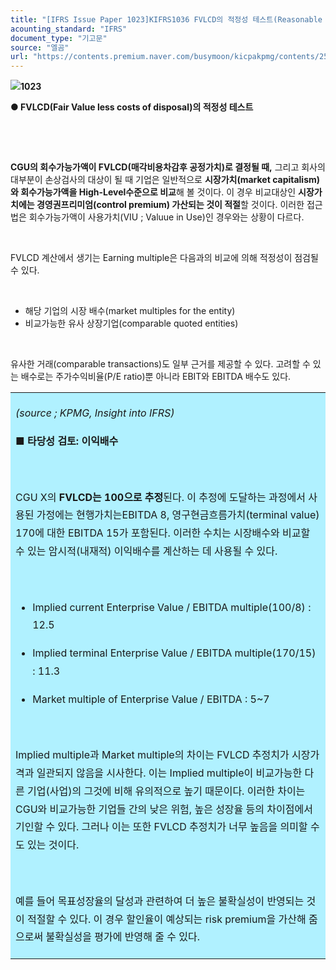 ```yaml
---
title: "[IFRS Issue Paper 1023]KIFRS1036 FVLCD의 적정성 테스트(Reasonable test of Fair Value less costs of disposal"
acounting_standard: "IFRS"
document_type: "기고문"
source: "엘곰"
url: "https://contents.premium.naver.com/busymoon/kicpakpmg/contents/250813165612897iz"
---
```

![](https://n2.news.naver.com/l.gif?type=content)**1023**

**● FVLCD(Fair Value less costs of disposal)의 적정성 테스트**

**​**

​

**CGU의 회수가능가액이 FVLCD(매각비용차감후 공정가치)로 결정될 때,** 그리고 회사의 대부분이 손상검사의 대상이 될 때 기업은 일반적으로 **시장가치(market capitalism)와 회수가능가액을 High-Level수준으로 비교**해 볼 것이다. 이 경우 비교대상인 **시장가치에는 경영권프리미엄(control premium) 가산되는 것이 적절**할 것이다. 이러한 접근법은 회수가능가액이 사용가치(VIU ; Valuue in Use)인 경우와는 상황이 다르다.

​

FVLCD 계산에서 생기는 Earning multiple은 다음과의 비교에 의해 적정성이 점검될 수 있다.

​

- 해당 기업의 시장 배수(market multiples for the entity)
- 비교가능한 유사 상장기업(comparable quoted entities)

​

유사한 거래(comparable transactions)도 일부 근거를 제공할 수 있다. 고려할 수 있는 배수로는 주가수익비율(P/E ratio)뿐 아니라 EBIT와 EBITDA 배수도 있다.

<table style=""><tbody><tr><td colspan="3" rowspan="1" style="width: 99.99%; height: 129.0px;  background-color: #b0f1ff;"><div><p style="line-height:1.8;"><span style=""><i>(source ; KPMG, Insight into IFRS)</i></span></p><p style="line-height:1.8;"><span style="">■</span><span style=""><b> 타당성 검토: 이익배수</b></span></p><p style="line-height:1.8;"><span style="">​</span></p><p style="line-height:1.8;"><span style="">CGU X의</span><span style=""><b> FVLCD는 100으로 추정</b></span><span style="">된다. 이 추정에 도달하는 과정에서 사용된 가정에는 현행가치는EBITDA 8, 영구현금흐름가치(terminal value) 170에 대한 EBITDA 15가 포함된다. 이러한 수치는 시장배수와 비교할 수 있는 암시적(내재적) 이익배수를 계산하는 데 사용될 수 있다.</span></p><p style="line-height:1.8;"><span style="">​</span></p><ul><li><p style="line-height:1.8;"><span style="">Implied current Enterprise Value / EBITDA multiple(100/8) : 12.5</span></p></li><li><p style="line-height:1.8;"><span style="">Implied terminal Enterprise Value / EBITDA multiple(170/15) : 11.3</span></p></li><li><p style="line-height:1.8;"><span style="">Market multiple of Enterprise Value / EBITDA : 5~7</span></p></li></ul><p style="line-height:1.8;"><span style="">​</span></p><p style="line-height:1.8;"><span style="">Implied multiple과 Market multiple의 차이는 FVLCD 추정치가 시장가격과 일관되지 않음을 시사한다. 이는 Implied multiple이 비교가능한 다른 기업(사업)의 그것에 비해 유의적으로 높기 때문이다. 이러한 차이는 CGU와 비교가능한 기업들 간의 낮은 위험, 높은 성장율 등의 차이점에서 기인할 수 있다. 그러나 이는 또한 FVLCD 추정치가 너무 높음을 의미할 수도 있는 것이다.</span></p><p style="line-height:1.8;"><span style="">​</span></p><p style="line-height:1.8;"><span style="">예를 들어 목표성장율의 달성과 관련하여 더 높은 불확실성이 반영되는 것이 적절할 수 있다. 이 경우 할인율이 예상되는 risk premium을 가산해 줌으로써 불확실성을 평가에 반영해 줄 수 있다.</span></p></div></td></tr></tbody></table>

​